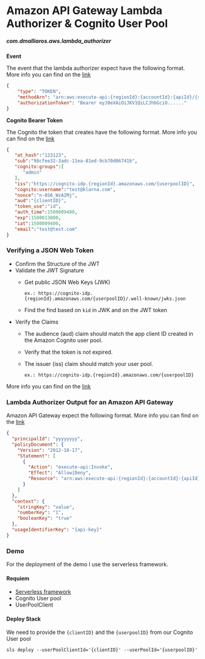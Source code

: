 # Amazon API Gateway Lambda Authorizer & Cognito User Pool
##### com.dmalliaros.aws.lambda_authorizer
**Event**

The event that the lambda authorizer expect have the following format. More info you can find on the [link](https://docs.aws.amazon.com/apigateway/latest/developerguide/apigateway-use-lambda-authorizer.html)

```json
{
    "type": "TOKEN",
    "methodArn": "arn:aws:execute-api:{regionId}:{accountId}:{apiId}/{stage}/{httpVerb}/{resource}",
    "authorizationToken": "Bearer eyJ0eXAiOiJKV1QiLCJhbGciO......"
}
```
**Cognito Bearer Token**

The Cognito the token that creates have the following format. More info you can find on the [link](https://docs.aws.amazon.com/cognito/latest/developerguide/amazon-cognito-user-pools-using-tokens-with-identity-providers.html#amazon-cognito-user-pools-using-the-access-token)

```json
{
   "at_hash":"123123",
   "sub":"98cfee32-3adc-11ea-81ed-9cb70d06741b",
   "cognito:groups":[
      "admin"
   ],
   "iss":"https://cognito-idp.{regionId}.amazonaws.com/{userpoolID}",
   "cognito:username":"test@klarna.com",
   "nonce":"n-0S6_WzA2Mj",
   "aud":"{clientID}",
   "token_use":"id",
   "auth_time":1500009400,
   "exp":1500013000,
   "iat":1500009400,
   "email":"test@test.com"
}
```
### Verifying a JSON Web Token 

* Confirm the Structure of the JWT 
* Validate the JWT Signature
    * Get public JSON Web Keys (JWK) 
    
        `ex.: https://cognito-idp.{regionId}.amazonaws.com/{userpoolID}/.well-known/jwks.json`
    * Find the find based on `kid` in  JWK and on the JWT token
* Verify the Claims 
    * The audience (aud) claim should match the app client ID created in the Amazon Cognito user pool.  
    * Verify that the token is not expired.
    * The issuer (iss) claim should match your user pool.
    
         `ex.: https://cognito-idp.{regionId}.amazonaws.com/{userpoolID}`

More info you can find on the [link](https://docs.aws.amazon.com/cognito/latest/developerguide/amazon-cognito-user-pools-using-tokens-verifying-a-jwt.html)


### Lambda Authorizer Output for an Amazon API Gateway 

Amazon API Gateway expect the following format. More info you can find on the [link](https://docs.aws.amazon.com/apigateway/latest/developerguide/api-gateway-lambda-authorizer-output.html)

```json
{
  "principalId": "yyyyyyyy",
  "policyDocument": {
    "Version": "2012-10-17",
    "Statement": [
      {
        "Action": "execute-api:Invoke",
        "Effect": "Allow|Deny",
        "Resource": "arn:aws:execute-api:{regionId}:{accountId}:{apiId}/{stage}/{httpVerb}/{resource}/{child-resources}"
      }
    ]
  },
  "context": {
    "stringKey": "value",
    "numberKey": "1",
    "booleanKey": "true"
  },
  "usageIdentifierKey": "{api-key}"
}
```

### Demo

For the deployment of the demo I use the serverless framework.

#### Requiem

* [Serverless framework](https://serverless.com/cli/)
* Cognito User pool
* UserPoolClient

#### Deploy Stack

We need to provide the `{clientID}` and the `{userpoolID}` from our Cognito User pool

```shell script
sls deploy --userPoolClientId='{clientID}' --userPoolId='{userpoolID}'
```